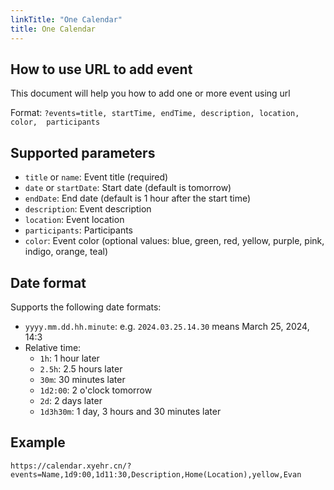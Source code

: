 ```yaml
---
linkTitle: "One Calendar"
title: One Calendar
---
```


## How to use URL to add event

This document will help you how to add one or more event using url

Format: `?events=title, startTime, endTime, description, location, color,  participants`

## Supported parameters

- `title` or `name`: Event title (required)
- `date` or `startDate`: Start date (default is tomorrow)
- `endDate`: End date (default is 1 hour after the start time)
- `description`: Event description
- `location`: Event location
- `participants`: Participants
- `color`: Event color (optional values: blue, green, red, yellow, purple, pink, indigo, orange, teal)

## Date format

Supports the following date formats:

- `yyyy.mm.dd.hh.minute`: e.g. `2024.03.25.14.30` means March 25, 2024, 14:3
- Relative time:
  - `1h`: 1 hour later
  - `2.5h`: 2.5 hours later
  - `30m`: 30 minutes later
  - `1d2:00`: 2 o'clock tomorrow
  - `2d`: 2 days later
  - `1d3h30m`: 1 day, 3 hours and 30 minutes later

## Example

```
https://calendar.xyehr.cn/?events=Name,1d9:00,1d11:30,Description,Home(Location),yellow,Evan
```
